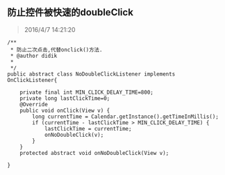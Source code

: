 ## 防止控件被快速的doubleClick ##

> 2016/4/7 14:21:20 

	/**
	 * 防止二次点击,代替onclick()方法.
	 * @author didik
	 *
	 */
	public abstract class NoDoubleClickListener implements OnClickListener{
		
		private final int MIN_CLICK_DELAY_TIME=800;
		private long lastClickTime=0;
		@Override
		public void onClick(View v) {
			long currentTime = Calendar.getInstance().getTimeInMillis();
	        if (currentTime - lastClickTime > MIN_CLICK_DELAY_TIME) {
	            lastClickTime = currentTime;
	            onNoDoubleClick(v);
	        } 
		}
		protected abstract void onNoDoubleClick(View v);
	
	}